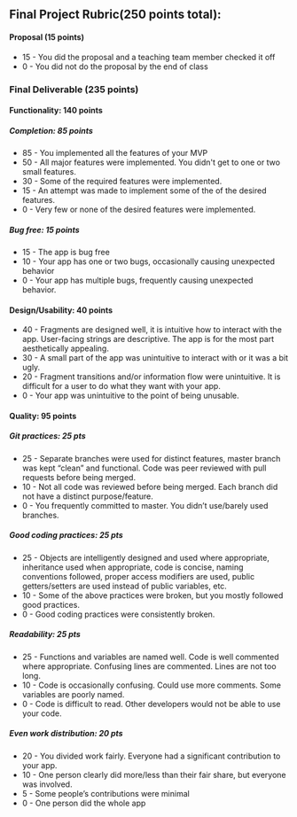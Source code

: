 ## Final Project Rubric(250 points total):


#### Proposal (15 points)
* 15 - You did the proposal and a teaching team member checked it off
* 0 - You did not do the proposal by the end of class


### Final Deliverable (235 points)
#### Functionality: 140 points
##### Completion: 85 points
* 85 - You implemented all the features of your MVP
* 50 - All major features were implemented. You didn't get to one or two small features.
* 30 - Some of the required features were implemented.
* 15 - An attempt was made to implement some of the of the desired features.
* 0 - Very few or none of the desired features were implemented.


##### Bug free: 15 points
* 15 - The app is bug free
* 10 - Your app has one or two bugs, occasionally causing unexpected behavior
* 0 - Your app has multiple bugs, frequently causing unexpected behavior.


#### Design/Usability: 40 points
* 40 - Fragments are designed well, it is intuitive how to interact with the app.  User-facing strings are descriptive. The app is for the most part aesthetically appealing.
* 30 - A small part of the app was unintuitive to interact with or it was a bit ugly.
* 20 - Fragment transitions and/or information flow were unintuitive. It is difficult for a user to do what they want with your app.
* 0 - Your app was unintuitive to the point of being unusable.


#### Quality: 95 points


##### Git practices: 25 pts


* 25 - Separate branches were used for distinct features, master branch was kept “clean” and functional. Code was peer reviewed with pull requests before being merged.
* 10 - Not all code was reviewed before being merged. Each branch did not have a distinct purpose/feature.
* 0 - You frequently committed to master. You didn’t use/barely used branches.


##### Good coding practices: 25 pts


* 25 - Objects are intelligently designed and used where appropriate, inheritance used when appropriate, code is concise, naming conventions followed, proper access modifiers are used, public getters/setters are used instead of public variables, etc.
* 10 - Some of the above practices were broken, but you mostly followed good practices.
* 0 - Good coding practices were consistently broken.


##### Readability: 25 pts
* 25 - Functions and variables are named well. Code is well commented where appropriate. Confusing lines are commented. Lines are not too long.
* 10 - Code is occasionally confusing. Could use more comments. Some variables are poorly named.
* 0 - Code is difficult to read. Other developers would not be able to use your code.


##### Even work distribution: 20 pts
* 20 - You divided work fairly. Everyone had a significant contribution to your app.
* 10 - One person clearly did more/less than their fair share, but everyone was involved.
* 5 - Some people’s contributions were minimal
* 0 - One person did the whole app
